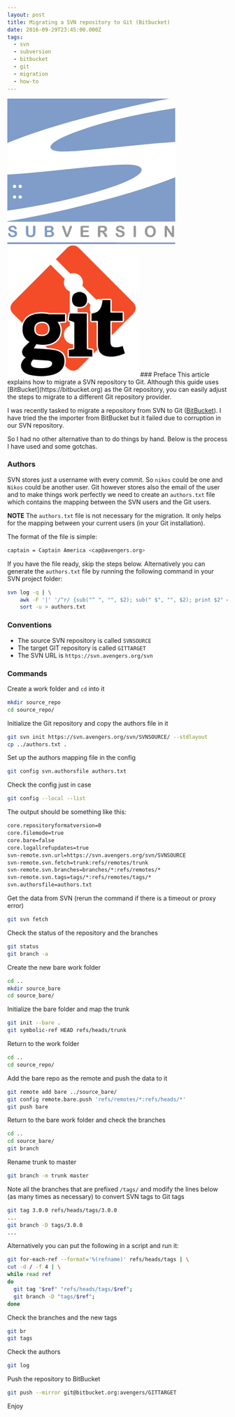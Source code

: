 ```yaml
---
layout: post
title: Migrating a SVN repository to Git (Bitbucket)
date: 2016-09-29T23:45:00.000Z
tags:
  - svn
  - subversion
  - bitbucket
  - git
  - migration
  - how-to
---
```


<img class="post-image" src="/files/2016-09-29-svn.png" />
<img class="post-image" src="/files/2016-09-29-git.jpg" />
### Preface
This article explains how to migrate a SVN repository to Git. Although this guide uses [BitBucket](https://bitbucket.org) as the Git repository, you can easily adjust the steps to migrate to a different Git repository provider.

I was recently tasked to migrate a repository from SVN to Git ([BitBucket](https://bitbucket.org)). I have tried the the importer from BitBucket but it failed due to corruption in our SVN repository.
 
So I had no other alternative than to do things by hand. Below is the process I have used and some gotchas.

### Authors

SVN stores just a username with every commit. So `nikos` could be one and `Nikos` could be another user. Git however stores also the email of the user and to make things work perfectly we need to create an `authors.txt` file which contains the mapping between the SVN users and the Git users.

**NOTE** The `authors.txt` file is not necessary for the migration. It only helps for the mapping between your current users (in your Git installation).

The format of the file is simple:

```bash
captain = Captain America <cap@avengers.org>
```

If you have the file ready, skip the steps below. Alternatively you can generate the `authors.txt` file by running the following command in your SVN project folder: 

```bash
svn log -q | \
    awk -F '|' '/^r/ {sub("^ ", "", $2); sub(" $", "", $2); print $2" = "$2" <"$2">"}' | \
    sort -u > authors.txt
```

### Conventions

* The source SVN repository is called `SVNSOURCE`
* The target GIT repository is called `GITTARGET`
* The SVN URL is `https://svn.avengers.org/svn`

### Commands

Create a work folder and `cd` into it

```bash
mkdir source_repo
cd source_repo/
```

Initialize the Git repository and copy the authors file in it

```bash
git svn init https://svn.avengers.org/svn/SVNSOURCE/ --stdlayout 
cp ../authors.txt .
```

Set up the authors mapping file in the config

```bash
git config svn.authorsfile authors.txt
```

Check the config just in case

```bash
git config --local --list
```

The output should be something like this:

```bash
core.repositoryformatversion=0
core.filemode=true
core.bare=false
core.logallrefupdates=true
svn-remote.svn.url=https://svn.avengers.org/svn/SVNSOURCE
svn-remote.svn.fetch=trunk:refs/remotes/trunk
svn-remote.svn.branches=branches/*:refs/remotes/*
svn-remote.svn.tags=tags/*:refs/remotes/tags/*
svn.authorsfile=authors.txt
```

Get the data from SVN (rerun the command if there is a timeout or proxy error)

```bash
git svn fetch
```

Check the status of the repository and the branches

```bash
git status
git branch -a
```

Create the new bare work folder

```bash
cd ..
mkdir source_bare
cd source_bare/
```

Initialize the bare folder and map the trunk

```bash
git init --bare .
git symbolic-ref HEAD refs/heads/trunk
```

Return to the work folder

```bash
cd ..
cd source_repo/
```

Add the bare repo as the remote and push the data to it

```bash
git remote add bare ../source_bare/
git config remote.bare.push 'refs/remotes/*:refs/heads/*'
git push bare
```

Return to the bare work folder and check the branches

```bash
cd ..
cd source_bare/
git branch
```

Rename trunk to master

```bash
git branch -m trunk master
```

Note all the branches that are prefixed `/tags/` and modify the lines below (as many times as necessary) to convert SVN tags to Git tags

```bash
git tag 3.0.0 refs/heads/tags/3.0.0
...
git branch -D tags/3.0.0
...
```

Alternatively you can put the following in a script and run it:

```bash
git for-each-ref --format='%(refname)' refs/heads/tags | \
cut -d / -f 4 | \
while read ref
do
  git tag "$ref" "refs/heads/tags/$ref";
  git branch -D "tags/$ref";
done
```

Check the branches and the new tags

```bash
git br
git tags
```

Check the authors

```bash
git log
```

Push the repository to BitBucket

```bash
git push --mirror git@bitbucket.org:avengers/GITTARGET
```

Enjoy
